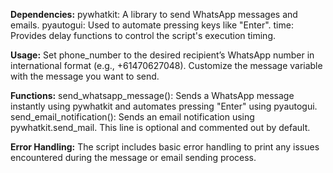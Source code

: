 **Dependencies:**
pywhatkit: A library to send WhatsApp messages and emails.
pyautogui: Used to automate pressing keys like "Enter".
time: Provides delay functions to control the script's execution timing.


**Usage:**
Set phone_number to the desired recipient’s WhatsApp number in international format (e.g., +61470627048).
Customize the message variable with the message you want to send.

**Functions:**
send_whatsapp_message(): Sends a WhatsApp message instantly using pywhatkit and automates pressing "Enter" using pyautogui.
send_email_notification(): Sends an email notification using pywhatkit.send_mail. This line is optional and commented out by default.

**Error Handling:**
The script includes basic error handling to print any issues encountered during the message or email sending process.
